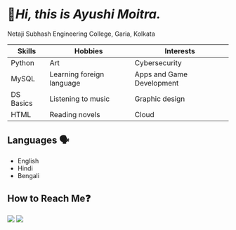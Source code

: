 # 👋***Hi, this is Ayushi Moitra.*** #

Netaji Subhash Engineering College, Garia, Kolkata


| Skills | Hobbies | Interests |
|---|---|---|
| Python | Art | Cybersecurity |
| MySQL | Learning foreign language | Apps and Game Development |
| DS Basics | Listening to music | Graphic design |
| HTML | Reading novels | Cloud |

## Languages 🗣️ ##
- English
- Hindi
- Bengali

## How to Reach Me❓ ##
[<img src="https://img.icons8.com/external-justicon-lineal-color-justicon/64/000000/external-linkedin-social-media-justicon-lineal-color-justicon.png"/>](https://www.linkedin.com/in/ayushi-moitra-101235222/)
[<img src="https://img.icons8.com/external-justicon-lineal-color-justicon/64/000000/external-gmail-social-media-justicon-lineal-color-justicon.png"/>](ayushimoitra03@gmail.com)

